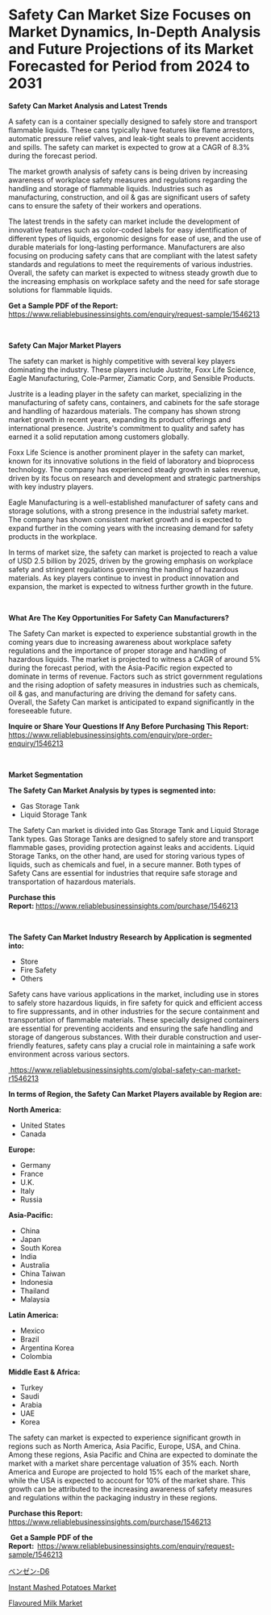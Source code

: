 <p><h1>Safety Can Market Size Focuses on Market Dynamics, In-Depth Analysis and Future Projections of its Market Forecasted for Period from 2024 to 2031</h1></p><p><strong>Safety Can Market Analysis and Latest Trends</strong></p>
<p><p>A safety can is a container specially designed to safely store and transport flammable liquids. These cans typically have features like flame arrestors, automatic pressure relief valves, and leak-tight seals to prevent accidents and spills. The safety can market is expected to grow at a CAGR of 8.3% during the forecast period.</p><p>The market growth analysis of safety cans is being driven by increasing awareness of workplace safety measures and regulations regarding the handling and storage of flammable liquids. Industries such as manufacturing, construction, and oil & gas are significant users of safety cans to ensure the safety of their workers and operations.</p><p>The latest trends in the safety can market include the development of innovative features such as color-coded labels for easy identification of different types of liquids, ergonomic designs for ease of use, and the use of durable materials for long-lasting performance. Manufacturers are also focusing on producing safety cans that are compliant with the latest safety standards and regulations to meet the requirements of various industries. Overall, the safety can market is expected to witness steady growth due to the increasing emphasis on workplace safety and the need for safe storage solutions for flammable liquids.</p></p>
<p><strong>Get a Sample PDF of the Report:&nbsp;</strong> <a href="https://www.reliablebusinessinsights.com/enquiry/request-sample/1546213">https://www.reliablebusinessinsights.com/enquiry/request-sample/1546213</a></p>
<p>&nbsp;</p>
<p><strong>Safety Can Major Market Players</strong></p>
<p><p>The safety can market is highly competitive with several key players dominating the industry. These players include Justrite, Foxx Life Science, Eagle Manufacturing, Cole-Parmer, Ziamatic Corp, and Sensible Products. </p><p>Justrite is a leading player in the safety can market, specializing in the manufacturing of safety cans, containers, and cabinets for the safe storage and handling of hazardous materials. The company has shown strong market growth in recent years, expanding its product offerings and international presence. Justrite's commitment to quality and safety has earned it a solid reputation among customers globally.</p><p>Foxx Life Science is another prominent player in the safety can market, known for its innovative solutions in the field of laboratory and bioprocess technology. The company has experienced steady growth in sales revenue, driven by its focus on research and development and strategic partnerships with key industry players.</p><p>Eagle Manufacturing is a well-established manufacturer of safety cans and storage solutions, with a strong presence in the industrial safety market. The company has shown consistent market growth and is expected to expand further in the coming years with the increasing demand for safety products in the workplace.</p><p>In terms of market size, the safety can market is projected to reach a value of USD 2.5 billion by 2025, driven by the growing emphasis on workplace safety and stringent regulations governing the handling of hazardous materials. As key players continue to invest in product innovation and expansion, the market is expected to witness further growth in the future.</p></p>
<p>&nbsp;</p>
<p><strong>What Are The Key Opportunities For Safety Can Manufacturers?</strong></p>
<p><p>The Safety Can market is expected to experience substantial growth in the coming years due to increasing awareness about workplace safety regulations and the importance of proper storage and handling of hazardous liquids. The market is projected to witness a CAGR of around 5% during the forecast period, with the Asia-Pacific region expected to dominate in terms of revenue. Factors such as strict government regulations and the rising adoption of safety measures in industries such as chemicals, oil & gas, and manufacturing are driving the demand for safety cans. Overall, the Safety Can market is anticipated to expand significantly in the foreseeable future.</p></p>
<p><strong>Inquire or Share Your Questions If Any Before Purchasing This Report:</strong> <a href="https://www.reliablebusinessinsights.com/enquiry/pre-order-enquiry/1546213">https://www.reliablebusinessinsights.com/enquiry/pre-order-enquiry/1546213</a></p>
<p>&nbsp;</p>
<p><strong>Market Segmentation</strong></p>
<p><strong>The Safety Can Market Analysis by types is segmented into:</strong></p>
<p><ul><li>Gas Storage Tank</li><li>Liquid Storage Tank</li></ul></p>
<p><p>The Safety Can market is divided into Gas Storage Tank and Liquid Storage Tank types. Gas Storage Tanks are designed to safely store and transport flammable gases, providing protection against leaks and accidents. Liquid Storage Tanks, on the other hand, are used for storing various types of liquids, such as chemicals and fuel, in a secure manner. Both types of Safety Cans are essential for industries that require safe storage and transportation of hazardous materials.</p></p>
<p><strong>Purchase this Report:&nbsp;</strong><a href="https://www.reliablebusinessinsights.com/purchase/1546213">https://www.reliablebusinessinsights.com/purchase/1546213</a></p>
<p>&nbsp;</p>
<p><strong>The Safety Can Market Industry Research by Application is segmented into:</strong></p>
<p><ul><li>Store</li><li>Fire Safety</li><li>Others</li></ul></p>
<p><p>Safety cans have various applications in the market, including use in stores to safely store hazardous liquids, in fire safety for quick and efficient access to fire suppressants, and in other industries for the secure containment and transportation of flammable materials. These specially designed containers are essential for preventing accidents and ensuring the safe handling and storage of dangerous substances. With their durable construction and user-friendly features, safety cans play a crucial role in maintaining a safe work environment across various sectors.</p></p>
<p><a href="https://www.reliablebusinessinsights.com/global-safety-can-market-r1546213">&nbsp;https://www.reliablebusinessinsights.com/global-safety-can-market-r1546213</a></p>
<p><strong>In terms of Region, the Safety Can Market Players available by Region are:</strong></p>
<p>
    <p> <strong> North America: </strong>
        <ul>
            <li>United States</li>
            <li>Canada</li>
        </ul>
        </p> 
    <p> <strong> Europe: </strong>
        <ul>
            <li>Germany</li>
            <li>France</li>
            <li>U.K.</li>
            <li>Italy</li>
            <li>Russia</li>
        </ul>
        </p> 
    <p> <strong> Asia-Pacific: </strong>
        <ul>
            <li>China</li>
            <li>Japan</li>
            <li>South Korea</li>
            <li>India</li>
            <li>Australia</li>
            <li>China Taiwan</li>
            <li>Indonesia</li>
            <li>Thailand</li>
            <li>Malaysia</li>
        </ul>
        </p> 
    <p> <strong> Latin America: </strong>
        <ul>
            <li>Mexico</li>
            <li>Brazil</li>
            <li>Argentina Korea</li>
            <li>Colombia</li>
        </ul>
        </p> 
    <p> <strong> Middle East & Africa: </strong>
        <ul>
            <li>Turkey</li>
            <li>Saudi</li>
            <li>Arabia</li>
            <li>UAE</li>
            <li>Korea</li>
        </ul>
    </p>
    </p>
<p><p>The safety can market is expected to experience significant growth in regions such as North America, Asia Pacific, Europe, USA, and China. Among these regions, Asia Pacific and China are expected to dominate the market with a market share percentage valuation of 35% each. North America and Europe are projected to hold 15% each of the market share, while the USA is expected to account for 10% of the market share. This growth can be attributed to the increasing awareness of safety measures and regulations within the packaging industry in these regions.</p></p>
<p><strong>Purchase this Report: </strong><a href="https://www.reliablebusinessinsights.com/purchase/1546213">https://www.reliablebusinessinsights.com/purchase/1546213</a></p>
<p>&nbsp;<strong>Get a Sample PDF of the Report:&nbsp;&nbsp;</strong><a href="https://www.reliablebusinessinsights.com/enquiry/request-sample/1546213">https://www.reliablebusinessinsights.com/enquiry/request-sample/1546213</a></p>
<p><strong></strong></p>
<p><p><a href="https://github.com/ReganWisoky2023/Market-Research-Report-List-2/blob/main/5528022154004.md">ベンゼン-D6</a></p><p><a href="https://github.com/anwarsahrul281/Market-Research-Report-List-1/blob/main/instant-mashed-potatoes-market.md">Instant Mashed Potatoes Market</a></p><p><a href="https://github.com/LiamDavis60/Market-Research-Report-List-1/blob/main/flavoured-milk-market.md">Flavoured Milk Market</a></p></p>